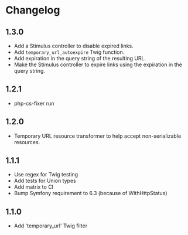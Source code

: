 # Changelog

## 1.3.0

* Add a Stimulus controller to disable expired links.
* Add `temporary_url_autoexpire` Twig function.
* Add expiration in the query string of the resulting URL.
* Make the Stimulus controller to expire links using the expiration in the
  query string.

## 1.2.1

* php-cs-fixer run
## 1.2.0

* Temporary URL resource transformer to help accept non-serializable
  resources.
  
## 1.1.1

* Use regex for Twig testing
* Add tests for Union types
* Add matrix to CI
* Bump Symfony requirement to 6.3 (because of WithHttpStatus)

## 1.1.0

* Add 'temporary_url' Twig filter